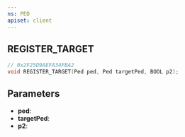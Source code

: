 ```yaml
---
ns: PED
apiset: client
---
```

## REGISTER_TARGET

```c
// 0x2F25D9AEFA34FBA2
void REGISTER_TARGET(Ped ped, Ped targetPed, BOOL p2);
```


## Parameters
* **ped**:
* **targetPed**:
* **p2**: